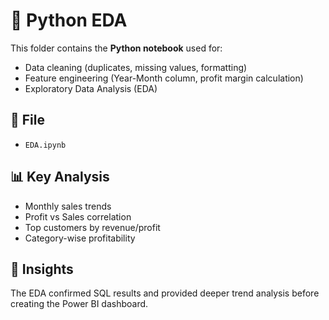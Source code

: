 # 🐍 Python EDA

This folder contains the **Python notebook** used for:  
- Data cleaning (duplicates, missing values, formatting)  
- Feature engineering (Year-Month column, profit margin calculation)  
- Exploratory Data Analysis (EDA)  

## 📂 File
- `EDA.ipynb`

## 📊 Key Analysis
- Monthly sales trends  
- Profit vs Sales correlation  
- Top customers by revenue/profit  
- Category-wise profitability  

## 📖 Insights
The EDA confirmed SQL results and provided deeper trend analysis before creating the Power BI dashboard.  
